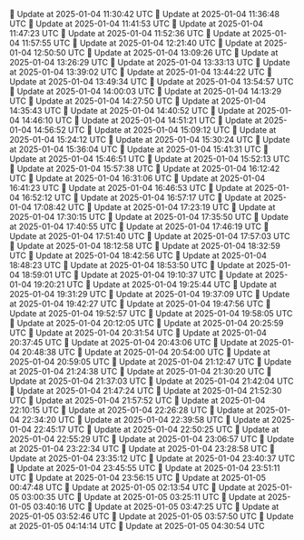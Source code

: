 🔄 Update at 2025-01-04 11:30:42 UTC
🔄 Update at 2025-01-04 11:36:48 UTC
🔄 Update at 2025-01-04 11:41:53 UTC
🔄 Update at 2025-01-04 11:47:23 UTC
🔄 Update at 2025-01-04 11:52:36 UTC
🔄 Update at 2025-01-04 11:57:55 UTC
🔄 Update at 2025-01-04 12:21:40 UTC
🔄 Update at 2025-01-04 12:50:50 UTC
🔄 Update at 2025-01-04 13:09:26 UTC
🔄 Update at 2025-01-04 13:26:29 UTC
🔄 Update at 2025-01-04 13:33:13 UTC
🔄 Update at 2025-01-04 13:39:02 UTC
🔄 Update at 2025-01-04 13:44:22 UTC
🔄 Update at 2025-01-04 13:49:34 UTC
🔄 Update at 2025-01-04 13:54:57 UTC
🔄 Update at 2025-01-04 14:00:03 UTC
🔄 Update at 2025-01-04 14:13:29 UTC
🔄 Update at 2025-01-04 14:27:50 UTC
🔄 Update at 2025-01-04 14:35:43 UTC
🔄 Update at 2025-01-04 14:40:52 UTC
🔄 Update at 2025-01-04 14:46:10 UTC
🔄 Update at 2025-01-04 14:51:21 UTC
🔄 Update at 2025-01-04 14:56:52 UTC
🔄 Update at 2025-01-04 15:09:12 UTC
🔄 Update at 2025-01-04 15:24:12 UTC
🔄 Update at 2025-01-04 15:30:24 UTC
🔄 Update at 2025-01-04 15:36:04 UTC
🔄 Update at 2025-01-04 15:41:31 UTC
🔄 Update at 2025-01-04 15:46:51 UTC
🔄 Update at 2025-01-04 15:52:13 UTC
🔄 Update at 2025-01-04 15:57:38 UTC
🔄 Update at 2025-01-04 16:12:42 UTC
🔄 Update at 2025-01-04 16:31:06 UTC
🔄 Update at 2025-01-04 16:41:23 UTC
🔄 Update at 2025-01-04 16:46:53 UTC
🔄 Update at 2025-01-04 16:52:12 UTC
🔄 Update at 2025-01-04 16:57:17 UTC
🔄 Update at 2025-01-04 17:08:42 UTC
🔄 Update at 2025-01-04 17:23:19 UTC
🔄 Update at 2025-01-04 17:30:15 UTC
🔄 Update at 2025-01-04 17:35:50 UTC
🔄 Update at 2025-01-04 17:40:55 UTC
🔄 Update at 2025-01-04 17:46:19 UTC
🔄 Update at 2025-01-04 17:51:40 UTC
🔄 Update at 2025-01-04 17:57:03 UTC
🔄 Update at 2025-01-04 18:12:58 UTC
🔄 Update at 2025-01-04 18:32:59 UTC
🔄 Update at 2025-01-04 18:42:56 UTC
🔄 Update at 2025-01-04 18:48:23 UTC
🔄 Update at 2025-01-04 18:53:50 UTC
🔄 Update at 2025-01-04 18:59:01 UTC
🔄 Update at 2025-01-04 19:10:37 UTC
🔄 Update at 2025-01-04 19:20:21 UTC
🔄 Update at 2025-01-04 19:25:44 UTC
🔄 Update at 2025-01-04 19:31:29 UTC
🔄 Update at 2025-01-04 19:37:09 UTC
🔄 Update at 2025-01-04 19:42:27 UTC
🔄 Update at 2025-01-04 19:47:56 UTC
🔄 Update at 2025-01-04 19:52:57 UTC
🔄 Update at 2025-01-04 19:58:05 UTC
🔄 Update at 2025-01-04 20:12:05 UTC
🔄 Update at 2025-01-04 20:25:59 UTC
🔄 Update at 2025-01-04 20:31:54 UTC
🔄 Update at 2025-01-04 20:37:45 UTC
🔄 Update at 2025-01-04 20:43:06 UTC
🔄 Update at 2025-01-04 20:48:38 UTC
🔄 Update at 2025-01-04 20:54:00 UTC
🔄 Update at 2025-01-04 20:59:05 UTC
🔄 Update at 2025-01-04 21:12:47 UTC
🔄 Update at 2025-01-04 21:24:38 UTC
🔄 Update at 2025-01-04 21:30:20 UTC
🔄 Update at 2025-01-04 21:37:03 UTC
🔄 Update at 2025-01-04 21:42:04 UTC
🔄 Update at 2025-01-04 21:47:24 UTC
🔄 Update at 2025-01-04 21:52:30 UTC
🔄 Update at 2025-01-04 21:57:52 UTC
🔄 Update at 2025-01-04 22:10:15 UTC
🔄 Update at 2025-01-04 22:26:28 UTC
🔄 Update at 2025-01-04 22:34:20 UTC
🔄 Update at 2025-01-04 22:39:58 UTC
🔄 Update at 2025-01-04 22:45:17 UTC
🔄 Update at 2025-01-04 22:50:25 UTC
🔄 Update at 2025-01-04 22:55:29 UTC
🔄 Update at 2025-01-04 23:06:57 UTC
🔄 Update at 2025-01-04 23:22:34 UTC
🔄 Update at 2025-01-04 23:28:58 UTC
🔄 Update at 2025-01-04 23:35:12 UTC
🔄 Update at 2025-01-04 23:40:37 UTC
🔄 Update at 2025-01-04 23:45:55 UTC
🔄 Update at 2025-01-04 23:51:11 UTC
🔄 Update at 2025-01-04 23:56:15 UTC
🔄 Update at 2025-01-05 00:47:48 UTC
🔄 Update at 2025-01-05 02:13:54 UTC
🔄 Update at 2025-01-05 03:00:35 UTC
🔄 Update at 2025-01-05 03:25:11 UTC
🔄 Update at 2025-01-05 03:40:16 UTC
🔄 Update at 2025-01-05 03:47:25 UTC
🔄 Update at 2025-01-05 03:52:46 UTC
🔄 Update at 2025-01-05 03:57:50 UTC
🔄 Update at 2025-01-05 04:14:14 UTC
🔄 Update at 2025-01-05 04:30:54 UTC
